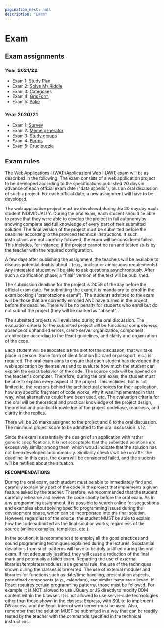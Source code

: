 ```yaml
---
pagination_next: null
description: "Exam"
---
```


# Exam

## Exam assignments

### Year 2021/22

- Exam 1: [Study Plan](https://docs.google.com/document/d/1Yfjkr3Jwn8W3riLMU6F2CDTSmkdJNs90qsYqnMPolZw/)
- Exam 2: [Solve My Riddle](https://docs.google.com/document/d/1912JXirmOZ4Xy1vLND478aan25xkChZX_AuM1ZLq-mw)
- Exam 3: [Categories](https://docs.google.com/document/d/1_t4TXdRXJY-QlpE9wcAvMGjm2E9pNmdTXvnh-iTG2-I)
- Exam 4: [GridForm](https://docs.google.com/document/d/1vUwew3J3ZQGF-ndPB3aihsBKd1EI4jlzRC58pI8lkQ0/edit?usp=sharing)
- Exam 5: [Poke](https://docs.google.com/document/d/1e0Ev7gcY15EFsUkyRV5xYyxj5oSCW8TfNC7tt_q5uG8/edit?usp=sharing)

### Year 2020/21

- Exam 1: [Survey](http://lys.polito.it/files/courses/01TXYOV/2021/exam/WA1_exam1_survey_FINAL.pdf)
- Exam 2: [Meme generator](http://lys.polito.it/files/courses/01TXYOV/2021/exam/WA1_exam2_meme_generator_FINAL.pdf)
- Exam 3: [Study groups](http://lys.polito.it/files/courses/01TXYOV/2021/exam/WA1_exam3_StudyGroups_FINAL.pdf)
- Exam 4: [Forms](http://lys.polito.it/files/courses/01TXYOV/2021/exam/WA1_exam4_forms_FINAL.pdf)
- Exam 5: [Crucipuzzle](http://lys.polito.it/files/courses/01TXYOV/2021/exam/WA1_exam5_crucipuzzle.pdf)


## Exam rules

The Web Applications I (WA1)/Applicazioni Web I (AW1) exam will be as described in the following.
The exam consists of a web application project to be developed according to the specifications published 20 days in advance of each official exam date ("data appello"), plus an oral discussion of such a project. For each official date, a new assignment will have to be developed.

The web application project must be developed during the 20 days by each student INDIVIDUALLY. During the oral exam, each student should be able to prove that they were able to develop the project in full autonomy by showing complete and full knowledge of every part of their submitted solution.
The final version of the project must be submitted before the deadline, according to the provided technical instructions.
If such instructions are not carefully followed, the exam will be considered failed. This includes, for instance, if the project cannot be run and tested as-is by the teacher with the required configuration.

A few days after publishing the assignment, the teachers will be available to discuss potential doubts about it (e.g., unclear or ambiguous requirements). Any interested student will be able to ask questions asynchronously. After such a clarification phase, a “final” version of the text will be published.

The submission deadline for the project is 23:59 of the day before the official exam date.
For submitting the exam, it is mandatory to enroll in the exam booking ("prenotazione esami"). The students admitted to the exam will be those that are correctly enrolled AND have turned in the project before the deadline. There will be no penalty for students who enroll but do not submit the project (they will be marked as "absent").

The submitted projects will eveluated during the oral discussion.
The evaluation criteria for the submitted project will be functional completeness, absence of unhandled errors, client-server organization, component architecture according to the React guidelines, and clarity and organization of the code.

Each student will be allocated a time slot for the discussion, that will take place in person. Some form of identification (ID card or passport, etc.) is required. The oral exam aims to ensure that each student has developed the web application by themselves and to evaluate how much the student can explain the exact behavior of the code. The source code will be opened on the teacher's computer.
Therefore, during the oral exam, the student must be able to explain every aspect of the project. This includes, but is not limited to, the reasons behind the architectural choices for their application, how any specific fragment of code works, why it was implemented in that way, what alternatives could have been used, etc.
The evaluation criteria for the oral will be theoretical and practical knowledge of the project design, theoretical and practical knowledge of the project codebase, readiness, and clarity in the replies.

There will be 26 marks assigned to the project and 6 to the oral discussion. The minimum project score to be admitted to the oral discussion is 12.

Since the exam is essentially the design of an application with rather generic specifications, it is not acceptable that the submitted solutions are excessively similar among them, which would indicate that the solution has not been developed autonomously. Similarity checks will be run after the deadline. In this case, the exam will be considered failed, and the students will be notified about the situation.

**RECOMMENDATIONS**

During the oral exam, each student must be able to immediately find and carefully explain any part of the code in the project that implements a given feature asked by the teacher. Therefore, we recommended that the student carefully rehearse and review the code shortly before the oral exam.
As in any programming assignment, it is possible to search online for suggestions and examples about solving specific programming issues during the development phase, which can be incorporated into the final solution. However, regardless of the source, the student MUST be able to explain how the code submitted as the final solution works, regardless of the source (online examples, templates, etc.).

In the solution, it is recommended to employ all the good practices and sound programming techniques explained during the lectures. Substantial deviations from such patterns will have to be duly justified during the oral exam. If not adequately justified, they will cause a reduction of the final mark and potentially a failed exam.
Regarding the use of external libraries/templates/modules: as a general rule, the use of the techniques shown during the classes is preferred. The use of external modules and libraries for functions such as date/time handling, presentation aspects, predefined components (e.g., calendars), and similar items are allowed.
If React requires certain programming patterns, those must be followed. For example, it is NOT allowed to use JQuery or JS directly to modify DOM content within the browser. It is not allowed to use server-side technologies other than those shown in the classes: Express, with SQLite to implement DB access, and the React internal web server must be used. Also, remember that the solution MUST be submitted in a way that can be readily tested by the teacher with the commands specified in the technical instructions.
